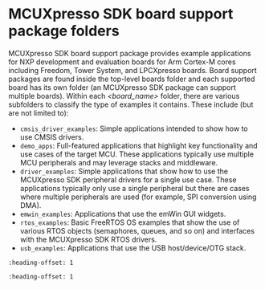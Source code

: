 # MCUXpresso SDK board support package folders 
MCUXpresso SDK board support package provides example applications for NXP development and evaluation boards for Arm Cortex-M cores including Freedom, Tower System, and LPCXpresso boards. Board support packages are found inside the top-level boards folder and each supported board has its own folder \(an MCUXpresso SDK package can support multiple boards\). Within each *<board\_name\>* folder, there are various subfolders to classify the type of examples it contains. These include \(but are not limited to\):

-   `cmsis_driver_examples`: Simple applications intended to show how to use CMSIS drivers.
-   `demo_apps`: Full-featured applications that highlight key functionality and use cases of the target MCU. These applications typically use multiple MCU peripherals and may leverage stacks and middleware.
-   `driver_examples`: Simple applications that show how to use the MCUXpresso SDK peripheral drivers for a single use case. These applications typically only use a single peripheral but there are cases where multiple peripherals are used \(for example, SPI conversion using DMA\).
-   `emwin_examples`: Applications that use the emWin GUI widgets.
-   `rtos_examples`: Basic FreeRTOS OS examples that show the use of various RTOS objects \(semaphores, queues, and so on\) and interfaces with the MCUXpresso SDK RTOS drivers.
-   `usb_examples`: Applications that use the USB host/device/OTG stack.


```{include} ../topics/example_application_structure.md
:heading-offset: 1
```

```{include} ../topics/locating_example_application_source_files.md
:heading-offset: 1
```

